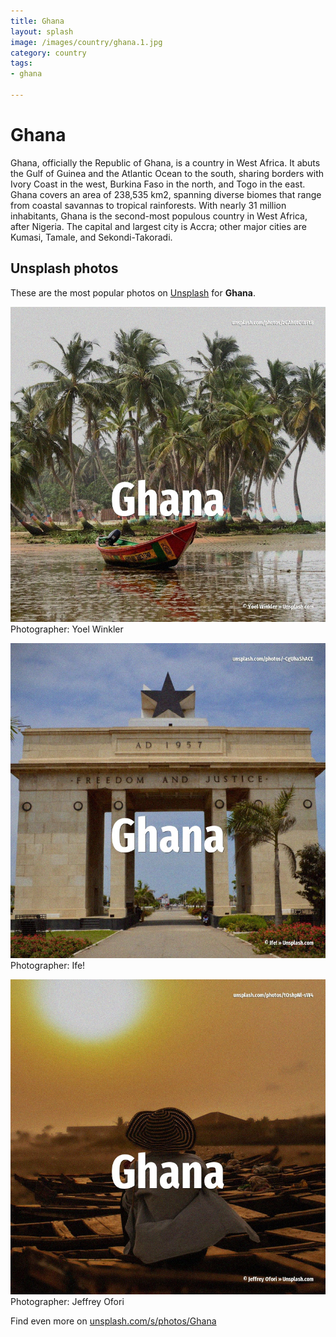 ```yaml
---
title: Ghana
layout: splash
image: /images/country/ghana.1.jpg
category: country
tags:
- ghana

---
```

# Ghana

Ghana, officially the Republic of Ghana, is a country in West Africa. It abuts the Gulf of Guinea and the Atlantic Ocean to the south, sharing borders with Ivory Coast  in the west, Burkina Faso in the north, and Togo in the east. Ghana covers an area of 238,535 km2, spanning diverse biomes that range from coastal savannas to  tropical rainforests. With nearly 31 million inhabitants, Ghana is the second-most populous country in West Africa, after  Nigeria. The capital and largest city is Accra; other major cities are Kumasi, Tamale, and Sekondi-Takoradi. 

 
## Unsplash photos
These are the most popular photos on [Unsplash](https://unsplash.com) for **Ghana**.
 
![Ghana](/images/country/ghana.1.jpg)
Photographer:  Yoel Winkler
 
![Ghana](/images/country/ghana.2.jpg)
Photographer:  Ife!
 
![Ghana](/images/country/ghana.3.jpg)
Photographer:  Jeffrey Ofori
 
Find even more on [unsplash.com/s/photos/Ghana](https://unsplash.com/s/photos/Ghana)
 
